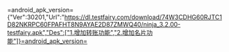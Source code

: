 =android_apk_version={"Ver":30201,"Url":"https://dl.testfairy.com/download/74W3CDHG60RJTC1D82NKRPC60FPAFHT8N9AYAE2D87ZMWQ40/ninja_3.2.00-testfairy.apk","Des":["1.增加转账功能","2.增加名片功能"]}=android_apk_version=